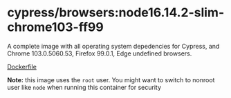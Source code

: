 <!--
WARNING: this file was autogenerated by generate-browser-image.js using

    yarn add:browser -- 16.14.2-slim --chrome=103.0.5060.53 --firefox=99.0.1
-->

# cypress/browsers:node16.14.2-slim-chrome103-ff99

A complete image with all operating system depedencies for Cypress, and Chrome 103.0.5060.53, Firefox 99.0.1, Edge undefined browsers.

[Dockerfile](Dockerfile)

**Note:** this image uses the `root` user. You might want to switch to nonroot user like `node` when running this container for security

